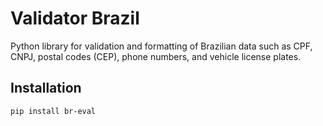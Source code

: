 # Validator Brazil

Python library for validation and formatting of Brazilian data such as CPF, CNPJ, postal codes (CEP), phone numbers, and vehicle license plates.

## Installation

```bash
pip install br-eval
